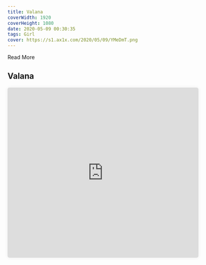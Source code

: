 ```yaml
---
title: Valana
coverWidth: 1920
coverHeight: 1080
date: 2020-05-09 00:30:35
tags: Girl
cover: https://s1.ax1x.com/2020/05/09/YMeDmT.png
---
```


Read More
<!-- more -->

## Valana

<iframe style="width:100%;height:450px;box-shadow:0px 0px 10px #eee;border-radius:5px" src="https://www.ddd.online/jq/webEdit/project/embedProject/YpT940pE-6HWJveXX-RfcLCUty-x6QuN5rK" frameborder="0" allowvr allowfullscreen mozallowfullscreen="true" webkitallowfullscreen="true" onmousewheel="">
</iframe>